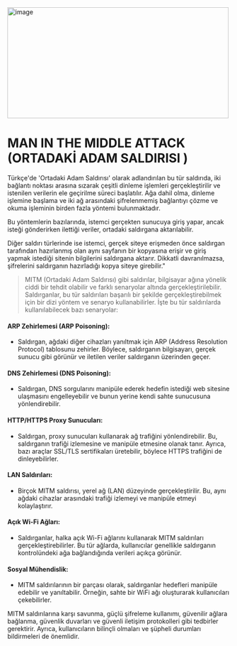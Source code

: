 
<img width="500" img height='250' alt="image" src="https://github.com/Hamza-Limon/Man-in-the-middle-attack/assets/140405710/69399011-f105-4124-ac5b-20dd47f6eaa3">

# MAN IN THE MIDDLE ATTACK (ORTADAKİ ADAM SALDIRISI )

Türkçe'de 'Ortadaki Adam Saldırısı' olarak adlandırılan bu tür saldırıda, iki bağlantı noktası arasına sızarak çeşitli dinleme işlemleri gerçekleştirilir ve istenilen verilerin ele geçirilme süreci başlatılır. Ağa dahil olma, dinleme işlemine başlama ve iki ağ arasındaki şifrelenmemiş bağlantıyı çözme ve okuma işleminin birden fazla yöntemi bulunmaktadır.

Bu yöntemlerin bazılarında, istemci gerçekten sunucuya giriş yapar, ancak isteği gönderirken ilettiği veriler, ortadaki saldırgana aktarılabilir.

Diğer saldırı türlerinde ise istemci, gerçek siteye erişmeden önce saldırgan tarafından hazırlanmış olan aynı sayfanın bir kopyasına erişir ve giriş yapmak istediği sitenin bilgilerini saldırgana aktarır. Dikkatli davranılmazsa, şifrelerini saldırganın hazırladığı kopya siteye girebilir."


> MITM (Ortadaki Adam Saldırısı) gibi saldırılar, bilgisayar ağına yönelik ciddi bir tehdit olabilir ve farklı senaryolar altında gerçekleştirilebilir. Saldırganlar, bu tür saldırıları başarılı bir şekilde gerçekleştirebilmek için bir dizi yöntem ve senaryo kullanabilirler. İşte bu tür saldırılarda kullanılabilecek bazı senaryolar:

#### ARP Zehirlemesi (ARP Poisoning):

- Saldırgan, ağdaki diğer cihazları yanıltmak için ARP (Address Resolution Protocol) tablosunu zehirler. Böylece, saldırganın bilgisayarı, gerçek sunucu gibi görünür ve iletilen veriler saldırganın üzerinden geçer.

#### DNS Zehirlemesi (DNS Poisoning):

- Saldırgan, DNS sorgularını manipüle ederek hedefin istediği web sitesine ulaşmasını engelleyebilir ve bunun yerine kendi sahte sunucusuna yönlendirebilir.

#### HTTP/HTTPS Proxy Sunucuları:

- Saldırgan, proxy sunucuları kullanarak ağ trafiğini yönlendirebilir. Bu, saldırganın trafiği izlemesine ve manipüle etmesine olanak tanır. Ayrıca, bazı araçlar SSL/TLS sertifikaları üretebilir, böylece HTTPS trafiğini de dinleyebilirler.

#### LAN Saldırıları:

- Birçok MITM saldırısı, yerel ağ (LAN) düzeyinde gerçekleştirilir. Bu, aynı ağdaki cihazlar arasındaki trafiği izlemeyi ve manipüle etmeyi kolaylaştırır.

#### Açık Wi-Fi Ağları:

- Saldırganlar, halka açık Wi-Fi ağlarını kullanarak MITM saldırıları gerçekleştirebilirler. Bu tür ağlarda, kullanıcılar genellikle saldırganın kontrolündeki ağa bağlandığında verileri açıkça görünür.

#### Sosyal Mühendislik:

- MITM saldırılarının bir parçası olarak, saldırganlar hedefleri manipüle edebilir ve yanıltabilir. Örneğin, sahte bir WiFi ağı oluşturarak kullanıcıları çekebilirler.

MITM saldırılarına karşı savunma, güçlü şifreleme kullanımı, güvenilir ağlara bağlanma, güvenlik duvarları ve güvenli iletişim protokolleri gibi tedbirler gerektirir. Ayrıca, kullanıcıların bilinçli olmaları ve şüpheli durumları bildirmeleri de önemlidir.




